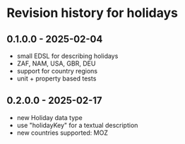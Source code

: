 # Revision history for holidays

## **0.1.0.0** - 2025-02-04
- small EDSL for describing holidays
- ZAF, NAM, USA, GBR, DEU
- support for country regions
- unit + property based tests

## **0.2.0.0** - 2025-02-17
- new Holiday data type
- use "holidayKey" for a textual description
- new countries supported: MOZ